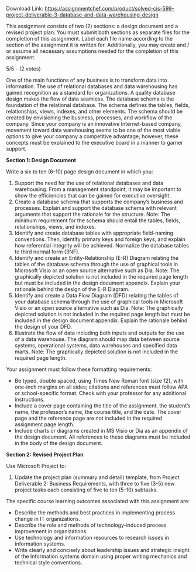 Download Link: https://assignmentchef.com/product/solved-cis-599-project-deliverable-3-database-and-data-warehousing-design
<br>
<p class="title">This assignment consists of two (2) sections: a design document and a revised project plan. You must submit both sections as separate files for the completion of this assignment. Label each file name according to the section of the assignment it is written for. Additionally, you may create and / or assume all necessary assumptions needed for the completion of this assignment.

5/5 - (2 votes)

One of the main functions of any business is to transform data into information. The use of relational databases and data warehousing has gained recognition as a standard for organizations. A quality database design makes the flow of data seamless. The database schema is the foundation of the relational database. The schema defines the tables, fields, relationships, views, indexes, and other elements. The schema should be created by envisioning the business, processes, and workflow of the company. Since your company is an innovative Internet-based company, movement toward data warehousing seems to be one of the most viable options to give your company a competitive advantage; however, these concepts must be explained to the executive board in a manner to garner support.

<strong>Section 1: Design Document</strong>

Write a six to ten (6-10) page design document in which you:

<ol>

 <li>Support the need for the use of relational databases and data warehousing. From a management standpoint, it may be important to show the efficiencies that can be gained for executive oversight.</li>

 <li>Create a database schema that supports the company’s business and processes. Explain and support the database schema with relevant arguments that support the rationale for the structure. Note: The minimum requirement for the schema should entail the tables, fields, relationships, views, and indexes.</li>

 <li>Identify and create database tables with appropriate field-naming conventions. Then, identify primary keys and foreign keys, and explain how referential integrity will be achieved. Normalize the database tables to third normal form (3NF).</li>

 <li>Identify and create an Entity-Relationship (E-R) Diagram relating the tables of the database schema through the use of graphical tools in Microsoft Visio or an open source alternative such as Dia. Note: The graphically depicted solution is not included in the required page length but must be included in the design document appendix. Explain your rationale behind the design of the E-R Diagram.</li>

 <li>Identify and create a Data Flow Diagram (DFD) relating the tables of your database schema through the use of graphical tools in Microsoft Visio or an open source alternative such as Dia. Note: The graphically depicted solution is not included in the required page length but must be included in the design document appendix. Explain the rationale behind the design of your DFD.</li>

 <li>Illustrate the flow of data including both inputs and outputs for the use of a data warehouse. The diagram should map data between source systems, operational systems, data warehouses and specified data marts. Note: The graphically depicted solution is not included in the required page length.</li>

</ol>

Your assignment must follow these formatting requirements:

<ul>

 <li>Be typed, double spaced, using Times New Roman font (size 12), with one-inch margins on all sides; citations and references must follow APA or school-specific format. Check with your professor for any additional instructions.</li>

 <li>Include a cover page containing the title of the assignment, the student’s name, the professor’s name, the course title, and the date. The cover page and the reference page are not included in the required assignment page length.</li>

 <li>Include charts or diagrams created in MS Visio or Dia as an appendix of the design document. All references to these diagrams must be included in the body of the design document.</li>

</ul>

<strong>Section 2: Revised Project Plan</strong>

Use Microsoft Project to:

<ol>

 <li>Update the project plan (summary and detail) template, from Project Deliverable 2: Business Requirements, with three to five (3-5) new project tasks each consisting of five to ten (5-10) subtasks.</li>

</ol>

The specific course learning outcomes associated with this assignment are:

<ul>

 <li>Describe the methods and best practices in implementing process change in IT organizations.</li>

 <li>Describe the role and methods of technology-induced process improvement in organizations.</li>

 <li>Use technology and information resources to research issues in information systems.</li>

 <li>Write clearly and concisely about leadership issues and strategic insight of the Information systems domain using proper writing mechanics and technical style conventions.</li>

</ul>